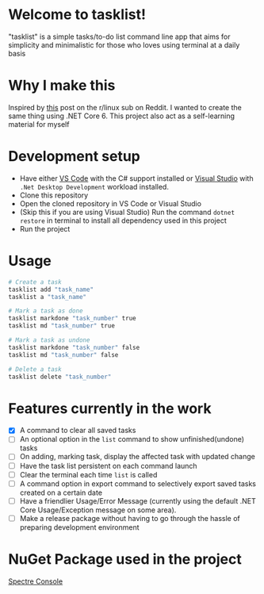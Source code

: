 # Welcome to tasklist!
"tasklist" is a simple tasks/to-do list command line app that aims for simplicity and minimalistic for those who loves using terminal at a daily basis

# Why I make this
Inspired by [this](https://www.reddit.com/r/linux/comments/vbancx/please_i_made_a_cli_tool_that_greets_you_with/) post on the r/linux sub on Reddit. I wanted to create the same thing using .NET Core 6. This project also act as a self-learning material for myself

# Development setup
- Have either [VS Code](https://code.visualstudio.com/) with the C# support installed or [Visual Studio](https://visualstudio.microsoft.com/) with `.Net Desktop Development` workload installed.
- Clone this repository
- Open the cloned repository in VS Code or Visual Studio
- (Skip this if you are using Visual Studio) Run the command ```dotnet restore``` in terminal to install all dependency used in this project
- Run the project

# Usage
```bash
# Create a task
tasklist add "task_name"
tasklist a "task_name"

# Mark a task as done
tasklist markdone "task_number" true
tasklist md "task_number" true

# Mark a task as undone
tasklist markdone "task_number" false
tasklist md "task_number" false

# Delete a task
tasklist delete "task_number"
```

# Features currently in the work
- [x] A command to clear all saved tasks
- [ ] An optional option in the `list` command to show unfinished(undone) tasks
- [ ] On adding, marking task, display the affected task with updated change
- [ ] Have the task list persistent on each command launch
- [ ] Clear the terminal each time `list` is called
- [ ] A command option in export command to selectively export saved tasks created on a certain date
- [ ] Have a friendlier Usage/Error Message (currently using the default .NET Core Usage/Exception message on some area).
- [ ] Make a release package without having to go through the hassle of preparing development environment

# NuGet Package used in the project
[Spectre Console](https://github.com/spectreconsole/spectre.console)